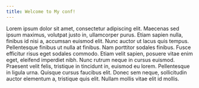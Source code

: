 ```yaml
---
title: Welcome to My conf!
---
```

Lorem ipsum dolor sit amet, consectetur adipiscing elit. Maecenas sed ipsum maximus, volutpat justo in, ullamcorper purus. Etiam sapien nulla, finibus id nisi a, accumsan euismod elit. Nunc auctor ut lacus quis tempus. Pellentesque finibus ut nulla at finibus. Nam porttitor sodales finibus. Fusce efficitur risus eget sodales commodo. 
Etiam velit sapien, posuere vitae enim eget, eleifend imperdiet nibh. Nunc rutrum neque in cursus euismod. Praesent velit felis, tristique in tincidunt in, euismod eu lorem. Pellentesque in ligula urna. Quisque cursus faucibus elit. Donec sem neque, sollicitudin auctor elementum a, tristique quis elit. Nullam mollis vitae elit id mollis.
